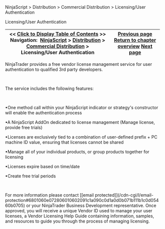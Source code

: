 ﻿


NinjaScript \> Distribution \> Commercial Distribution \> Licensing/User Authentication






















Licensing/User Authentication







| \<\< [Click to Display Table of Contents](licensing_user_authentication.md) \>\> **Navigation:**     [NinjaScript](ninjascript-1.md) \> [Distribution](distribution-1.md) \> [Commercial Distribution](commercial_distribution-1.md) \> Licensing/User Authentication | [Previous page](commercial_distribution-1.md) [Return to chapter overview](commercial_distribution-1.md) [Next page](best_practices-1.md) |
| --- | --- |











NinjaTrader provides a free vendor license management service for user authentication to qualified 3rd party developers. 


 


The service includes the following features:


 


•One method call within your NinjaScript indicator or strategy's constructor will enable the authentication process 

•A NinjaScript AddOn dedicated to license management (Manage license, provide free trials)

•Licenses are exclusively tied to a combination of user\-defined prefix \+ PC machine ID value, ensuring that licenses cannot be shared 

•Manage all of your individual products, or group products together for licensing

•Licenses expire based on time/date

•Create free trial periods 

 


For more information please contact [\[email protected]](/cdn-cgi/l/email-protection#6801060e072806010602091c1a090c0d1a0d0b071b111b1c0d05460b0705) or your NinjaTrader Business Development representative. Once approved, you will receive a unique Vendor ID used to manage your user licenses, a Vendor Licensing Help Guide containing information, samples, and resources to guide you through the process of managing licensing.








